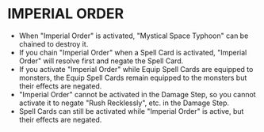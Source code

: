 # IMPERIAL ORDER

*   When "Imperial Order" is activated, "Mystical Space Typhoon" can be chained to destroy it.
*   If you chain "Imperial Order" when a Spell Card is activated, "Imperial Order" will resolve first and negate the Spell Card.
*   If you activate "Imperial Order" while Equip Spell Cards are equipped to monsters, the Equip Spell Cards remain equipped to the monsters but their effects are negated.
*   "Imperial Order" cannot be activated in the Damage Step, so you cannot activate it to negate "Rush Recklessly", etc. in the Damage Step.
*   Spell Cards can still be activated while "Imperial Order" is active, but their effects are negated.
